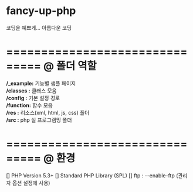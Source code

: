 fancy-up-php
============

코딩을 예쁘게...
아름다운 코딩

===============================
@ 폴더 역할
===============================
<b>/_example:</b> 기능별 샘플 페이지<br />
<b>/classes :</b> 클래스 모음<br />
<b>/config  :</b> 기본 설정 경로<br />
<b>/function:</b> 함수 모음<br />
<b>/res     :</b> 리소스(xml, html, js, css) 폴더<br />
<b>/src     :</b> php 실 프로그램밍 폴더<br />

===============================
@ 환경
===============================
[] PHP Version 5.3+
[] Standard PHP Library (SPL) 
[] ftp : --enable-ftp (관리자 옵션 설정에 사용)

